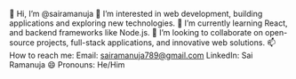 👋 Hi, I’m @sairamanuja
👀 I’m interested in web development, building applications and exploring new technologies.
🌱 I’m currently learning  React, and backend frameworks like Node.js.
💞️ I’m looking to collaborate on open-source projects, full-stack applications, and innovative web solutions.
📫 How to reach me:
Email: sairamanuja789@gmail.com
LinkedIn: Sai Ramanuja
😄 Pronouns: He/Him
<!---
sairamanuja/sairamanuja is a ✨ special ✨ repository because its `README.md` (this file) appears on your GitHub profile.
You can click the Preview link to take a look at your changes.
--->
